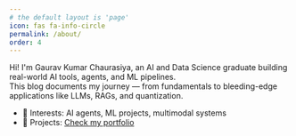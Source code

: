 ```yaml
---
# the default layout is 'page'
icon: fas fa-info-circle
permalink: /about/
order: 4
---
```


Hi! I'm Gaurav Kumar Chaurasiya, an AI and Data Science graduate building real-world AI tools, agents, and ML pipelines.  
This blog documents my journey — from fundamentals to bleeding-edge applications like LLMs, RAGs, and quantization.

- 🧠 Interests: AI agents, ML projects, multimodal systems
- 💼 Projects: [Check my portfolio](https://gauravkumarchaurasiya.github.io)
